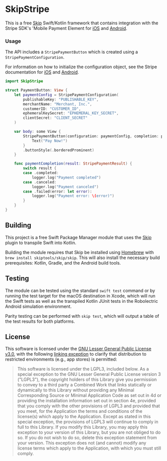 # SkipStripe

This is a free [Skip](https://skip.tools) Swift/Kotlin framework that 
contains integration with the Stripe SDK's 'Mobile Payment Element
for [iOS](https://docs.stripe.com/sdks/ios)
and [Android](https://docs.stripe.com/sdks/android).

### Usage

The API includes a `StripePaymentButton` which is created using a `StripePaymentConfiguration`.

For information on how to initialize the configuration object, see the Stripe documentation
for [iOS](https://docs.stripe.com/payments/accept-a-payment?platform=ios&ui=payment-sheet)
and [Android](https://docs.stripe.com/payments/accept-a-payment?platform=android&ui=payment-sheet).

```swift
import SkipStripe

struct PaymentButton: View {
    let paymentConfig = StripePaymentConfiguration(
        publishableKey: "PUBLISHABLE_KEY",
        merchantName: "Merchant, Inc.",
        customerID: "CUSTOMER_ID",
        ephemeralKeySecret: "EPHEMERAL_KEY_SECRET",
        clientSecret: "CLIENT_SECRET"
    )

    var body: some View {
        StripePaymentButton(configuration: paymentConfig, completion: paymentCompletion) {
            Text("Pay Now!")
        }
        .buttonStyle(.borderedProminent)
    }

    func paymentCompletion(result: StripePaymentResult) {
        switch result {
        case .completed:
            logger.log("Payment completed")
        case .canceled:
            logger.log("Payment canceled")
        case .failed(error: let error):
            logger.log("Payment error: \(error)")
        }
    }
}
```

## Building

This project is a free Swift Package Manager module that uses the
[Skip](https://skip.tools) plugin to transpile Swift into Kotlin.

Building the module requires that Skip be installed using
[Homebrew](https://brew.sh) with `brew install skiptools/skip/skip`.
This will also install the necessary build prerequisites:
Kotlin, Gradle, and the Android build tools.

## Testing

The module can be tested using the standard `swift test` command
or by running the test target for the macOS destination in Xcode,
which will run the Swift tests as well as the transpiled
Kotlin JUnit tests in the Robolectric Android simulation environment.

Parity testing can be performed with `skip test`,
which will output a table of the test results for both platforms.

## License

This software is licensed under the
[GNU Lesser General Public License v3.0](https://spdx.org/licenses/LGPL-3.0-only.html),
with the following
[linking exception](https://spdx.org/licenses/LGPL-3.0-linking-exception.html)
to clarify that distribution to restricted environments (e.g., app stores) is permitted:

> This software is licensed under the LGPL3, included below.
> As a special exception to the GNU Lesser General Public License version 3
> ("LGPL3"), the copyright holders of this Library give you permission to
> convey to a third party a Combined Work that links statically or dynamically
> to this Library without providing any Minimal Corresponding Source or
> Minimal Application Code as set out in 4d or providing the installation
> information set out in section 4e, provided that you comply with the other
> provisions of LGPL3 and provided that you meet, for the Application the
> terms and conditions of the license(s) which apply to the Application.
> Except as stated in this special exception, the provisions of LGPL3 will
> continue to comply in full to this Library. If you modify this Library, you
> may apply this exception to your version of this Library, but you are not
> obliged to do so. If you do not wish to do so, delete this exception
> statement from your version. This exception does not (and cannot) modify any
> license terms which apply to the Application, with which you must still
> comply.
